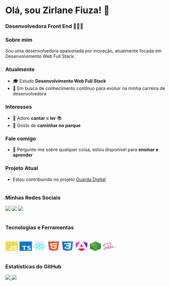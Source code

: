 # Olá, sou Zirlane Fiuza! 👋
### Desenvolvedora Front End 👩🏻‍💻


### Sobre mim
Sou uma desenvolvedora apaixonada por inovação, atualmente focada em Desenvolvimento Web Full Stack.


### Atualmente
- 🎓 Estudo **Desenvolvimento Web Full Stack**
- 💼 Em busca de conhecimento contínuo para evoluir na minha carreira de desenvolvedora


### Interesses
- 🎤 Adoro **cantar** e **ler** 📚
- 🌳 Gosto de **caminhar no parque**


### Fale comigo
- 💬 Pergunte-me sobre qualquer coisa, estou disponível para **ensinar e aprender**



### Projeto Atual
- Estou contribuindo no projeto [Guarda Digital](https://guardadigital.com.br/)

#

### Minhas Redes Sociais
<div> 
  <a href="https://www.linkedin.com/in/zirlane-fiuza/" target="_blank"><img src="https://img.shields.io/badge/-LinkedIn-%230077B5?style=for-the-badge&logo=linkedin&logoColor=white" target="_blank"></a> 
  <a href="mailto:zirlanebatistfiuza@gmail.com"><img src="https://img.shields.io/badge/Gmail-D14836?style=for-the-badge&logo=gmail&logoColor=white" target="_blank"></a>
  <a href="https://www.instagram.com/zilanefiuza?igshid=YzVkODRmOTdmMw%3D%3D&utm_source=qr" target="_blank"><img src="https://img.shields.io/badge/-Instagram-%23E4405F?style=for-the-badge&logo=instagram&logoColor=white" target="_blank"></a>
</div>

#

### Tecnologias e Ferramentas
<div style="display: inline_block"><br>
  <img align="center" alt="Zi-Js" height="30" width="40" src="https://raw.githubusercontent.com/devicons/devicon/master/icons/javascript/javascript-plain.svg">
  <img align="center" alt="Zi-Ts" height="30" width="40" src="https://raw.githubusercontent.com/devicons/devicon/master/icons/typescript/typescript-plain.svg">
  <img align="center" alt="Zi-React" height="30" width="40" src="https://raw.githubusercontent.com/devicons/devicon/master/icons/react/react-original.svg">
  <img align="center" alt="Zi-HTML" height="30" width="40" src="https://raw.githubusercontent.com/devicons/devicon/master/icons/html5/html5-original.svg">
  <img align="center" alt="Zi-CSS" height="30" width="40" src="https://raw.githubusercontent.com/devicons/devicon/master/icons/css3/css3-original.svg">
  <img align="center" alt="Zi-Angular" height="30" width="40" src="https://raw.githubusercontent.com/devicons/devicon/master/icons/angular/angular-original.svg">
  <img align="center" alt="Zi-Nodejs" height="30" width="40" src="https://raw.githubusercontent.com/devicons/devicon/master/icons/nodejs/nodejs-original.svg">
  <img align="center" alt="Zi-SASS" height="30" width="40" src="https://raw.githubusercontent.com/devicons/devicon/master/icons/sass/sass-original.svg"> 
</div>

#

### Estatísticas do GitHub
<div>
  <a href="https://github.com/Zirlanefiuza">
    <img height="180em" src="https://github-readme-stats.vercel.app/api?username=Zirlanefiuza&show_icons=true&theme=dracula" />
    <img height="180em" src="https://github-readme-stats.vercel.app/api/top-langs/?username=Zirlanefiuza&layout=compact&theme=dracula"/>
  </a>
</div>
